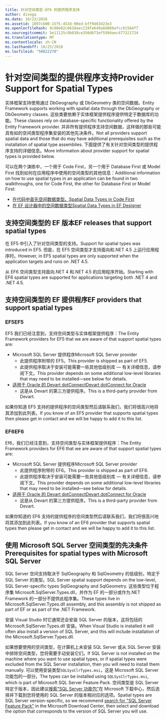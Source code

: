 ```yaml
---
title: 针对空间类型-EF6 的提供程序支持
author: divega
ms.date: 10/23/2016
ms.assetid: 1097cb00-15f5-453d-90ed-bff9403d23e3
ms.openlocfilehash: 9c00e82c663daec219fe649a8d889afcc81564f7
ms.sourcegitcommit: 5e11125c9b838ce356d673ef5504aec477321724
ms.translationtype: MT
ms.contentlocale: zh-CN
ms.lasthandoff: 10/25/2018
ms.locfileid: "50022270"
---
```

# <a name="provider-support-for-spatial-types"></a><span data-ttu-id="0ca73-102">针对空间类型的提供程序支持</span><span class="sxs-lookup"><span data-stu-id="0ca73-102">Provider Support for Spatial Types</span></span>
<span data-ttu-id="0ca73-103">实体框架支持使用通过 DbGeography 或 DbGeometry 类的空间数据。</span><span class="sxs-lookup"><span data-stu-id="0ca73-103">Entity Framework supports working with spatial data through the DbGeography or DbGeometry classes.</span></span> <span data-ttu-id="0ca73-104">这些类要依赖于实体框架提供程序提供特定于数据库的功能。</span><span class="sxs-lookup"><span data-stu-id="0ca73-104">These classes rely on database-specific functionality offered by the Entity Framework provider.</span></span> <span data-ttu-id="0ca73-105">并非所有提供程序支持空间数据，这样做的那些可能具有如的空间类型程序集安装的其他先决条件。</span><span class="sxs-lookup"><span data-stu-id="0ca73-105">Not all providers support spatial data and those that do may have additional prerequisites such as the installation of spatial type assemblies.</span></span> <span data-ttu-id="0ca73-106">下面提供了有关针对空间类型的提供程序支持的详细信息。</span><span class="sxs-lookup"><span data-stu-id="0ca73-106">More information about provider support for spatial types is provided below.</span></span>  

<span data-ttu-id="0ca73-107">可以在两个演练中，一个用于 Code First，另一个用于 Database First 或 Model First 找到如何在应用程序中使用的空间类型的其他信息：</span><span class="sxs-lookup"><span data-stu-id="0ca73-107">Additional information on how to use spatial types in an application can be found in two walkthroughs, one for Code First, the other for Database First or Model First:</span></span>  

- [<span data-ttu-id="0ca73-108">在代码中首先空间数据类型。</span><span class="sxs-lookup"><span data-stu-id="0ca73-108">Spatial Data Types in Code First</span></span>](~/ef6/modeling/code-first/data-types/spatial.md)  
- [<span data-ttu-id="0ca73-109">在 EF 设计器中的空间数据类型</span><span class="sxs-lookup"><span data-stu-id="0ca73-109">Spatial Data Types in EF Designer</span></span>](~/ef6/modeling/designer/data-types/spatial.md)  

## <a name="ef-releases-that-support-spatial-types"></a><span data-ttu-id="0ca73-110">支持空间类型的 EF 版本</span><span class="sxs-lookup"><span data-stu-id="0ca73-110">EF releases that support spatial types</span></span>  

<span data-ttu-id="0ca73-111">在 EF5 中引入了针对空间类型的支持。</span><span class="sxs-lookup"><span data-stu-id="0ca73-111">Support for spatial types was introduced in EF5.</span></span> <span data-ttu-id="0ca73-112">但是，在 EF5 空间类型才支持面向和.NET 4.5 上运行应用程序时。</span><span class="sxs-lookup"><span data-stu-id="0ca73-112">However, in EF5 spatial types are only supported when the application targets and runs on .NET 4.5.</span></span>  

<span data-ttu-id="0ca73-113">从 EF6 空间类型支持面向.NET 4 和.NET 4.5 的应用程序开始。</span><span class="sxs-lookup"><span data-stu-id="0ca73-113">Starting with EF6 spatial types are supported for applications targeting both .NET 4 and .NET 4.5.</span></span>  

## <a name="ef-providers-that-support-spatial-types"></a><span data-ttu-id="0ca73-114">支持空间类型的 EF 提供程序</span><span class="sxs-lookup"><span data-stu-id="0ca73-114">EF providers that support spatial types</span></span>  

### <a name="ef5"></a><span data-ttu-id="0ca73-115">EF5</span><span class="sxs-lookup"><span data-stu-id="0ca73-115">EF5</span></span>  

<span data-ttu-id="0ca73-116">EF5 我们已经注意到，支持空间类型与实体框架提供程序：</span><span class="sxs-lookup"><span data-stu-id="0ca73-116">The Entity Framework providers for EF5 that we are aware of that support spatial types are:</span></span>  

- <span data-ttu-id="0ca73-117">Microsoft SQL Server 提供程序</span><span class="sxs-lookup"><span data-stu-id="0ca73-117">Microsoft SQL Server provider</span></span>  
    - <span data-ttu-id="0ca73-118">此提供程序附带的 EF5。</span><span class="sxs-lookup"><span data-stu-id="0ca73-118">This provider is shipped as part of EF5.</span></span>  
    - <span data-ttu-id="0ca73-119">此提供程序取决于安装可能需要一些其他低级别库 — 有关详细信息，请参阅下文。</span><span class="sxs-lookup"><span data-stu-id="0ca73-119">This provider depends on some additional low-level libraries that may need to be installed—see below for details.</span></span>  
- [<span data-ttu-id="0ca73-120">适用于 Oracle 的 Devart dotConnect</span><span class="sxs-lookup"><span data-stu-id="0ca73-120">Devart dotConnect for Oracle</span></span>](http://www.devart.com/dotconnect/oracle/)  
    - <span data-ttu-id="0ca73-121">这是从 Devart 的第三方提供程序。</span><span class="sxs-lookup"><span data-stu-id="0ca73-121">This is a third-party provider from Devart.</span></span>  

<span data-ttu-id="0ca73-122">如果你知道 EF5 支持的提供程序的空间类型然后请联系我们，我们将很高兴地将其添加到此列表。</span><span class="sxs-lookup"><span data-stu-id="0ca73-122">If you know of an EF5 provider that supports spatial types then please get in contact and we will be happy to add it to this list.</span></span>  

### <a name="ef6"></a><span data-ttu-id="0ca73-123">EF6</span><span class="sxs-lookup"><span data-stu-id="0ca73-123">EF6</span></span>  

<span data-ttu-id="0ca73-124">Ef6，我们已经注意到，支持空间类型与实体框架提供程序：</span><span class="sxs-lookup"><span data-stu-id="0ca73-124">The Entity Framework providers for EF6 that we are aware of that support spatial types are:</span></span>  

- <span data-ttu-id="0ca73-125">Microsoft SQL Server 提供程序</span><span class="sxs-lookup"><span data-stu-id="0ca73-125">Microsoft SQL Server provider</span></span>  
    - <span data-ttu-id="0ca73-126">此提供程序附带的 EF6。</span><span class="sxs-lookup"><span data-stu-id="0ca73-126">This provider is shipped as part of EF6.</span></span>  
    - <span data-ttu-id="0ca73-127">此提供程序取决于安装可能需要一些其他低级别库 — 有关详细信息，请参阅下文。</span><span class="sxs-lookup"><span data-stu-id="0ca73-127">This provider depends on some additional low-level libraries that may need to be installed—see below for details.</span></span>  
- [<span data-ttu-id="0ca73-128">适用于 Oracle 的 Devart dotConnect</span><span class="sxs-lookup"><span data-stu-id="0ca73-128">Devart dotConnect for Oracle</span></span>](http://www.devart.com/dotconnect/oracle/)  
    - <span data-ttu-id="0ca73-129">这是从 Devart 的第三方提供程序。</span><span class="sxs-lookup"><span data-stu-id="0ca73-129">This is a third-party provider from Devart.</span></span>  

<span data-ttu-id="0ca73-130">如果你知道的 EF6 支持的提供程序的空间类型然后请联系我们，我们将很高兴地将其添加到此列表。</span><span class="sxs-lookup"><span data-stu-id="0ca73-130">If you know of an EF6 provider that supports spatial types then please get in contact and we will be happy to add it to this list.</span></span>  

## <a name="prerequisites-for-spatial-types-with-microsoft-sql-server"></a><span data-ttu-id="0ca73-131">使用 Microsoft SQL Server 空间类型的先决条件</span><span class="sxs-lookup"><span data-stu-id="0ca73-131">Prerequisites for spatial types with Microsoft SQL Server</span></span>  

<span data-ttu-id="0ca73-132">SQL Server 空间支持取决于 SqlGeography 和 SqlGeometry 的低级别，特定于 SQL Server 的类型。</span><span class="sxs-lookup"><span data-stu-id="0ca73-132">SQL Server spatial support depends on the low-level, SQL Server-specific types SqlGeography and SqlGeometry.</span></span> <span data-ttu-id="0ca73-133">这些类型位于程序集 Microsoft.SqlServer.Types.dll，并作为 EF 的一部分或作为.NET Framework 的一部分不提供此程序集。</span><span class="sxs-lookup"><span data-stu-id="0ca73-133">These types live in Microsoft.SqlServer.Types.dll assembly, and this assembly is not shipped as part of EF or as part of the .NET Framework.</span></span>  

<span data-ttu-id="0ca73-134">安装 Visual Studio 时它通常还会安装 SQL Server 的版本，这将包括的 Microsoft.SqlServer.Types.dll 安装。</span><span class="sxs-lookup"><span data-stu-id="0ca73-134">When Visual Studio is installed it will often also install a version of SQL Server, and this will include installation of the Microsoft.SqlServer.Types.dll.</span></span>  

<span data-ttu-id="0ca73-135">如果想要使用的空间类型，在计算机上未安装 SQL Server 或从 SQL Server 安装中排除空间类型，您将需要手动安装它们。</span><span class="sxs-lookup"><span data-stu-id="0ca73-135">If SQL Server is not installed on the machine where you want to use spatial types, or if spatial types were excluded from the SQL Server installation, then you will need to install them manually.</span></span> <span data-ttu-id="0ca73-136">可以使用安装类型`SQLSysClrTypes.msi`，这是 Microsoft SQL Server 功能包的一部分。</span><span class="sxs-lookup"><span data-stu-id="0ca73-136">The types can be installed using `SQLSysClrTypes.msi`, which is part of Microsoft SQL Server Feature Pack.</span></span> <span data-ttu-id="0ca73-137">空间类型是 SQL Server 特定于版本，因此建议[搜索"SQL Server 功能包"](https://www.microsoft.com/search/result.aspx?q=sql+server+feature+pack)在 Microsoft 下载中心，然后选择并下载到您将使用的 SQL Server 的版本相对应的选项。</span><span class="sxs-lookup"><span data-stu-id="0ca73-137">Spatial types are SQL Server version-specific, so we recommend [search for "SQL Server Feature Pack"](https://www.microsoft.com/search/result.aspx?q=sql+server+feature+pack) in the Microsoft Download Center, then select and download the option that corresponds to the version of SQL Server you will use.</span></span>
